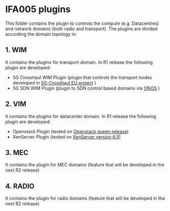 
# IFA005 plugins
This folder contains the plugin to controls the compute (e.g. Datacentres) and network domains (both radio and transport).
The plugins are divided according the domain topology in:

## 1. WIM 
It contains the plugins for transport domain. In R1 release  the following plugin are developed:
- 5G Crosshaul WIM Plugin (plugin that controls the transport nodes developed in [5G-Crosshaul EU project](http://5g-crosshaul.eu/) )
- 5G SDN WIM Plugin (plugin to SDN control based domains via [ONOS](https://onosproject.org/) ) 

## 2. VIM
It contains the plugins for datacenter domain. In R1 release the following plugin are developed:
- Openstack Plugin (tested on [Openstack queen release](https://releases.openstack.org/queens/))
- XenServer Plugin (tested on [XenServer version 6.5](https://xenserver.org/open-source-virtualization-download.html))
## 3. MEC
It contains the plugin for MEC  domains (feature that will be developed in the next R2 release)

## 4. RADIO
It contains the plugin for radio domains (feature that will be developed in the next R2 release)

